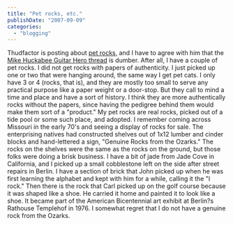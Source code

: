 ```yaml
---
title: "Pet rocks, etc."
publishDate: "2007-09-09"
categories: 
  - "blogging"
---
```


Thudfactor is posting about [pet rocks,](http://www.thudfactor.com/speaking-very-slowly/dumbest-comment-thread-on-the-internet/) and I have to agree with him that the [Mike Huckabee Guitar Hero thread](http://www.thudfactor.com/national-politics/no-wait-this-is-the-dumbest-comment-thread-on-the-internet/) is dumber. After all, I have a couple of pet rocks. I did not get rocks with papers of authenticity. I just picked up one or two that were hanging around, the same way I get pet cats. I only have 3 or 4 (rocks, that is), and they are mostly too small to serve any practical purpose like a paper weight or a door-stop. But they call to mind a time and place and have a sort of history. I think they are more authentically rocks without the papers, since having the pedigree behind them would make them sort of a "product." My pet rocks are real rocks, picked out of a tide pool or some such place, and adopted. I remember coming across Missouri in the early 70's and seeing a display of rocks for sale. The enterprising natives had constructed shelves out of 1x12 lumber and cinder blocks and hand-lettered a sign, "Genuine Rocks from the Ozarks." The rocks on the shelves were the same as the rocks on the ground, but those folks were doing a brisk business. I have a bit of jade from Jade Cove in California, and I picked up a small cobblestone left on the side after street repairs in Berlin. I have a section of brick that John picked up when he was first learning the alphabet and kept with him for a while, calling it the "I rock." Then there is the rock that Carl picked up on the golf course because it was shaped like a shoe. He carried it home and painted it to look like a shoe. It became part of the American Bicentennial art exhibit at Berlin?s Rathouse Templehof in 1976. I somewhat regret that I do not have a genuine rock from the Ozarks.
